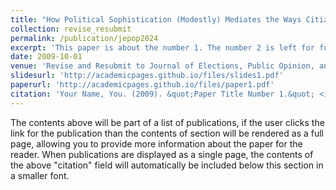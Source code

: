 ```yaml
---
title: "How Political Sophistication (Modestly) Mediates the Ways Citizens Infer Left-Right Distances Between Parties"
collection: revise_resubmit
permalink: /publication/jepop2024
excerpt: 'This paper is about the number 1. The number 2 is left for future work.'
date: 2009-10-01
venue: 'Revise and Resubmit to Journal of Elections, Public Opinion, and Parties'
slidesurl: 'http://academicpages.github.io/files/slides1.pdf'
paperurl: 'http://academicpages.github.io/files/paper1.pdf'
citation: 'Your Name, You. (2009). &quot;Paper Title Number 1.&quot; <i>Journal 1</i>. 1(1).'
---
```


The contents above will be part of a list of publications, if the user clicks the link for the publication than the contents of section will be rendered as a full page, allowing you to provide more information about the paper for the reader. When publications are displayed as a single page, the contents of the above "citation" field will automatically be included below this section in a smaller font.

